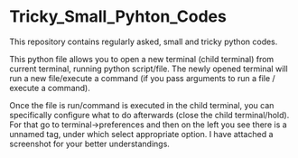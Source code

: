 # Tricky_Small_Pyhton_Codes
This repository contains regularly asked, small and tricky python codes.

This python file allows you to open a new terminal (child terminal) from current terminal, running python script/file. The newly opened terminal will run a new file/execute a command (if you pass arguments to run a file / execute a command).

Once the file is run/command is executed in the child terminal, you can specifically configure what to do afterwards (close the child terminal/hold). For that go to terminal->preferences and then on the left you see there is a unnamed tag, under which select appropriate option. I have attached a screenshot for your better understandings.
